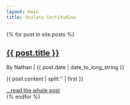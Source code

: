 ```yaml
---
layout: main
title: Oculata Certitudine
---
```


{% for post in site.posts %}
  <h2><a href="{{ post.url }}">{{ post.title }}</a></h2>
  <p class="byline">By Nathan | {{ post.date | date_to_long_string }}</p>

  {{ post.content | split:'<!--more-->' | first }}

  <div class="postfoot postflow">
    <a href="{{ post.url }}">...read the whole post</a>
  </div>
{% endfor %}
